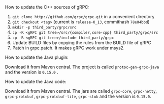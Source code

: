 How to update the C++ sources of gRPC:

1. `git clone http://github.com/grpc/grpc.git` in a convenient directory
2. `git checkout <tag>` (current is `release-0_13`, commithash `78e04bbd`)
3. `mkdir -p third_party/grpc/src`
4. `cp -R <gRPC git tree>/src/{compiler,core-cpp} third_party/grpc/src`
5. `cp -R <gRPC git tree>/include third_party/grpc`
6. Update BUILD files by copying the rules from the BUILD file of gRPC
7. Patch in grpc.patch. It makes gRPC work under msys2.


How to update the Java plugin:

Download it from Maven central. The project is called `protoc-gen-grpc-java`
and the version is `0.15.0` .

How to update the Java code:

Download it from Maven central. The jars are called `grpc-core`, `grpc-netty`,
`grpc-protobuf`, `grpc-protobuf-lite`, `grpc-stub` and the version is
`0.15.0`.
